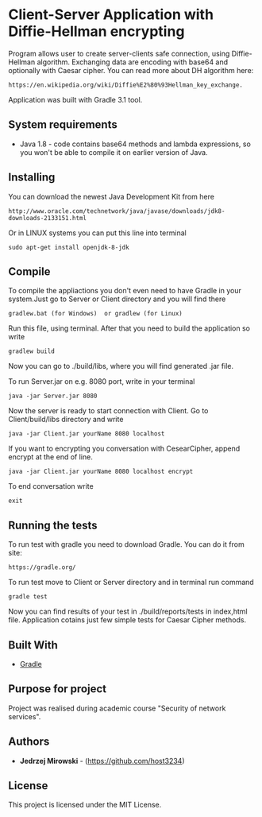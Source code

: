 # Client-Server Application with Diffie-Hellman encrypting

Program allows user to create server-clients safe connection, using Diffie-Hellman algorithm. Exchanging data are encoding with base64 and optionally with Caesar cipher. 
You can read more about DH algorithm here:

`````
https://en.wikipedia.org/wiki/Diffie%E2%80%93Hellman_key_exchange.
`````
Application was built with Gradle 3.1 tool.

## System requirements

- Java 1.8 -  code contains base64 methods and lambda expressions, so you won't be able to compile it on earlier version of Java.

## Installing

You can download the newest Java Development Kit from here

```
http://www.oracle.com/technetwork/java/javase/downloads/jdk8-downloads-2133151.html
```

Or in LINUX systems you can put this line into terminal
```
sudo apt-get install openjdk-8-jdk
```

## Compile
To compile the appliactions you don't even need to have Gradle in your system.Just go to Server or Client directory and you will find there
```
gradlew.bat (for Windows)  or gradlew (for Linux)
```
Run this file, using terminal. After that you need to build the application so write
```
gradlew build
```

Now you can go to ./build/libs, where you will find generated .jar file.

To run Server.jar on  e.g. 8080 port,  write in your terminal
```
java -jar Server.jar 8080
```

Now the server is ready to start connection with Client. Go to Client/build/libs directory and write
```
java -jar Client.jar yourName 8080 localhost
```
If you want to encrypting you conversation with CesearCipher, append encrypt at the end of line.
```
java -jar Client.jar yourName 8080 localhost encrypt
```

To end conversation write
```
exit
```
## Running the tests

To run test with gradle you need to download Gradle. You can do it from site:
```
https://gradle.org/
```

To run test move to Client or Server directory and in terminal run command 
```
gradle test
```

Now you can find results of your test in ./build/reports/tests in index,html file.
Application cotains just few simple tests for Caesar Cipher methods.

## Built With

* [Gradle](https://gradle.org/) 


## Purpose for project

Project was realised during academic course "Security of network services". 

## Authors

* **Jedrzej Mirowski** - (https://github.com/host3234)

## License

This project is licensed under the MIT License.